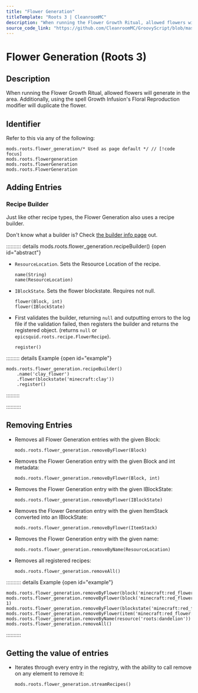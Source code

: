 ```yaml
---
title: "Flower Generation"
titleTemplate: "Roots 3 | CleanroomMC"
description: "When running the Flower Growth Ritual, allowed flowers will generate in the area. Additionally, using the spell Growth Infusion's Floral Reproduction modifier will duplicate the flower."
source_code_link: "https://github.com/CleanroomMC/GroovyScript/blob/master/src/main/java/com/cleanroommc/groovyscript/compat/mods/roots/FlowerGeneration.java"
---
```


# Flower Generation (Roots 3)

## Description

When running the Flower Growth Ritual, allowed flowers will generate in the area. Additionally, using the spell Growth Infusion's Floral Reproduction modifier will duplicate the flower.

## Identifier

Refer to this via any of the following:

```groovy:no-line-numbers {1}
mods.roots.flower_generation/* Used as page default */ // [!code focus]
mods.roots.flowergeneration
mods.roots.flowerGeneration
mods.roots.FlowerGeneration
```


## Adding Entries

### Recipe Builder

Just like other recipe types, the Flower Generation also uses a recipe builder.

Don't know what a builder is? Check [the builder info page](../../../groovy/builder.md) out.

:::::::::: details mods.roots.flower_generation.recipeBuilder() {open id="abstract"}
- `ResourceLocation`. Sets the Resource Location of the recipe.

    ```groovy:no-line-numbers
    name(String)
    name(ResourceLocation)
    ```

- `IBlockState`. Sets the flower blockstate. Requires not null.

    ```groovy:no-line-numbers
    flower(Block, int)
    flower(IBlockState)
    ```

- First validates the builder, returning `null` and outputting errors to the log file if the validation failed, then registers the builder and returns the registered object. (returns `null` or `epicsquid.roots.recipe.FlowerRecipe`).

    ```groovy:no-line-numbers
    register()
    ```

::::::::: details Example {open id="example"}
```groovy:no-line-numbers
mods.roots.flower_generation.recipeBuilder()
    .name('clay_flower')
    .flower(blockstate('minecraft:clay'))
    .register()
```

:::::::::

::::::::::

## Removing Entries

- Removes all Flower Generation entries with the given Block:

    ```groovy:no-line-numbers
    mods.roots.flower_generation.removeByFlower(Block)
    ```

- Removes the Flower Generation entry with the given Block and int metadata:

    ```groovy:no-line-numbers
    mods.roots.flower_generation.removeByFlower(Block, int)
    ```

- Removes the Flower Generation entry with the given IBlockState:

    ```groovy:no-line-numbers
    mods.roots.flower_generation.removeByFlower(IBlockState)
    ```

- Removes the Flower Generation entry with the given ItemStack converted into an IBlockState:

    ```groovy:no-line-numbers
    mods.roots.flower_generation.removeByFlower(ItemStack)
    ```

- Removes the Flower Generation entry with the given name:

    ```groovy:no-line-numbers
    mods.roots.flower_generation.removeByName(ResourceLocation)
    ```

- Removes all registered recipes:

    ```groovy:no-line-numbers
    mods.roots.flower_generation.removeAll()
    ```

:::::::::: details Example {open id="example"}
```groovy:no-line-numbers
mods.roots.flower_generation.removeByFlower(block('minecraft:red_flower'))
mods.roots.flower_generation.removeByFlower(block('minecraft:red_flower'), 1)
mods.roots.flower_generation.removeByFlower(blockstate('minecraft:red_flower:2'))
mods.roots.flower_generation.removeByFlower(item('minecraft:red_flower:3'))
mods.roots.flower_generation.removeByName(resource('roots:dandelion'))
mods.roots.flower_generation.removeAll()
```

::::::::::

## Getting the value of entries

- Iterates through every entry in the registry, with the ability to call remove on any element to remove it:

    ```groovy:no-line-numbers
    mods.roots.flower_generation.streamRecipes()
    ```

